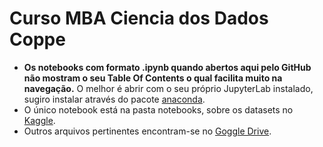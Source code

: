 # Curso MBA Ciencia dos Dados Coppe

- **Os notebooks com formato .ipynb quando abertos aqui pelo GitHub não mostram o seu Table Of Contents o qual facilita muito na navegação.** O melhor é abrir com o seu próprio JupyterLab instalado, sugiro instalar através do pacote [anaconda](https://www.anaconda.com/).
- O único notebook está na pasta notebooks, sobre os datasets no [Kaggle](https://www.kaggle.com/datasets/olistbr/brazilian-ecommerce?resource=download&select=olist_order_items_dataset.csv). 
- Outros arquivos pertinentes encontram-se no [Goggle Drive](https://drive.google.com/drive/folders/1KWWiqvx2XCIkPtE_wtknTio25iF-sJN5?usp=sharing).
